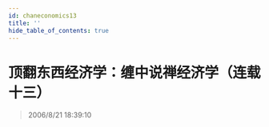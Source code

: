 ```yaml
---
id: chaneconomics13
title: ''
hide_table_of_contents: true
---
```


# 顶翻东西经济学：缠中说禅经济学（连载十三）

> 2006/8/21 18:39:10